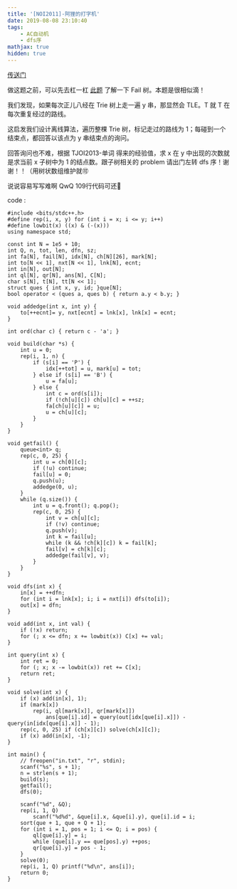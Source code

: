 ```yaml
---
title: '[NOI2011]-阿狸的打字机'
date: 2019-08-08 23:10:40
tags: 
    - AC自动机
    - dfs序
mathjax: true 
hidden: true
---
```


[传送门](https://www.lydsy.com/JudgeOnline/problem.php?id=2434)

做这题之前，可以先去杠一杠 [此题](https://www.luogu.org/problem/P3966) 了解一下 Fail 树。本题是很相似滴！

我们发现，如果每次正儿八经在 Trie 树上走一遍 y 串，那显然会 TLE。T 就 T 在每次重复经过的路线。

这启发我们设计离线算法，遍历整棵 Trie 树，标记走过的路线为 1；每碰到一个结束点，都回答以该点为 y 串结束点的询问。

回答询问也不难，根据 TJOI2013-单词 得来的经验值，求 x 在 y 中出现的次数就是求当前 x 子树中为 1 的结点数。跟子树相关的 problem 请出门左转 dfs 序！谢谢！！（用树状数组维护就🉑️

说说容易写写难啊 QwQ 109行代码可还🌟

code :
```
#include <bits/stdc++.h>
#define rep(i, x, y) for (int i = x; i <= y; i++)
#define lowbit(x) ((x) & (-(x)))
using namespace std;

const int N = 1e5 + 10;
int Q, n, tot, len, dfn, sz;
int fa[N], fail[N], idx[N], ch[N][26], mark[N];
int to[N << 1], nxt[N << 1], lnk[N], ecnt;
int in[N], out[N];
int ql[N], qr[N], ans[N], C[N];
char s[N], t[N], tt[N << 1];
struct ques { int x, y, id; }que[N];
bool operator < (ques a, ques b) { return a.y < b.y; }

void addedge(int x, int y) {
	to[++ecnt]= y, nxt[ecnt] = lnk[x], lnk[x] = ecnt;
}

int ord(char c) { return c - 'a'; }

void build(char *s) {
	int u = 0;
	rep(i, 1, n) {
		if (s[i] == 'P') {
			idx[++tot] = u, mark[u] = tot;
		} else if (s[i] == 'B') {
			u = fa[u];
		} else {
			int c = ord(s[i]);
			if (!ch[u][c]) ch[u][c] = ++sz;
			fa[ch[u][c]] = u;
			u = ch[u][c];
		}
	}
}

void getfail() {
	queue<int> q;
	rep(c, 0, 25) {
		int u = ch[0][c];
		if (!u) continue;
		fail[u] = 0;
		q.push(u);
		addedge(0, u);
	}
	while (q.size()) {
		int u = q.front(); q.pop();
		rep(c, 0, 25) {
			int v = ch[u][c];
			if (!v) continue;
			q.push(v);
			int k = fail[u];
			while (k && !ch[k][c]) k = fail[k];
			fail[v] = ch[k][c];
			addedge(fail[v], v);
		}
	}
}

void dfs(int x) {
	in[x] = ++dfn;
	for (int i = lnk[x]; i; i = nxt[i]) dfs(to[i]);
	out[x] = dfn;
}

void add(int x, int val) {
	if (!x) return;
	for (; x <= dfn; x += lowbit(x)) C[x] += val;
}

int query(int x) {
	int ret = 0;
	for (; x; x -= lowbit(x)) ret += C[x];
	return ret;
}

void solve(int x) {
	if (x) add(in[x], 1);
	if (mark[x])
		rep(i, ql[mark[x]], qr[mark[x]])
			ans[que[i].id] = query(out[idx[que[i].x]]) - query(in[idx[que[i].x]] - 1);
	rep(c, 0, 25) if (ch[x][c]) solve(ch[x][c]);
	if (x) add(in[x], -1);
}

int main() {
	// freopen("in.txt", "r", stdin);
	scanf("%s", s + 1);
	n = strlen(s + 1);
	build(s);
	getfail();
	dfs(0);
	
	scanf("%d", &Q);
	rep(i, 1, Q)
		scanf("%d%d", &que[i].x, &que[i].y), que[i].id = i;
	sort(que + 1, que + Q + 1);
	for (int i = 1, pos = 1; i <= Q; i = pos) {
		ql[que[i].y] = i;
		while (que[i].y == que[pos].y) ++pos;
		qr[que[i].y] = pos - 1;
	}
	solve(0);
	rep(i, 1, Q) printf("%d\n", ans[i]);
	return 0;
}
```